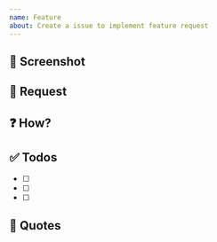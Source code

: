 ```yaml
---
name: Feature
about: Create a issue to implement feature request
---
```


## :pushpin: Screenshot

## :love_letter: Request

## :question: How?

## :white_check_mark: Todos
- [ ]
- [ ]
- [ ]

## :link: Quotes

